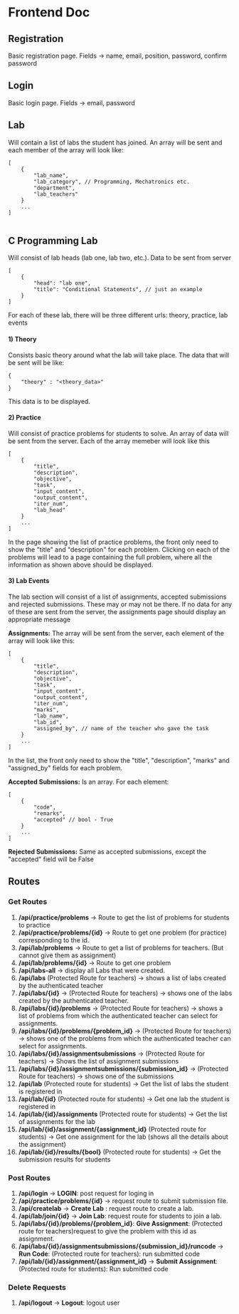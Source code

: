 # Frontend Doc

## Registration
Basic registration page. Fields -> name, email, position, password, confirm password

## Login
Basic login page. Fields -> email, password

## Lab
Will contain a list of labs the student has joined. An array will be sent and each member of the array will look like: 
```
[
	{
		"lab_name",
		"lab_category", // Programming, Mechatronics etc.
		"department",
		"lab_teachers"
	}
	...
]


```

## C Programming Lab
Will consist of lab heads (lab one, lab two, etc.). Data to be sent from server

```
[
	{
		"head": "lab one",
		"title": "Conditional Statements", // just an example
	}
]

```
For each of these lab, there will be three different urls: theory, practice, lab events

#### 1) Theory
Consists basic theory around what the lab will take place. The data that will be sent will be like:

```
{
	"theory" : "<theory_data>"
}
```
This data is to be displayed.

#### 2) Practice
Will consist of practice problems for students to solve. An array of data will be sent from the server. Each of the array memeber will look like this

```
[
	{
		"title",
		"description",
		"objective",
		"task",
		"input_content",
		"output_content",
		"iter_num",
		"lab_head"
	}
	...
]

```
In the page showing the list of practice problems, the front only need to show the "title" and "description" for each problem. Clicking on each of the problems will lead to a page containing the full problem, where all the information as shown above should be displayed.

#### 3) Lab Events
The lab section will consist of a list of assignments, accepted submissions and rejected submissions. These may or may not be there. If no data for any of these are sent from the server, the assignments page should display an appropriate message

**Assignments:**
The array will be sent from the server, each element of the array will look like this:

```
[
	{
		"title",
		"description",
		"objective",
		"task",
		"input_content",
		"output_content",
		"iter_num",
		"marks",
		"lab_name",
		"lab_id",
		"assigned_by", // name of the teacher who gave the task
	}
	...
]

```
In the list, the front only need to show the "title", "description", "marks" and "assigned_by" fields for each problem.

**Accepted Submissions:**
Is an array. For each element:

```
[
	{
		"code",
		"remarks",
		"accepted" // bool - True
	}
	...
]

```

**Rejected Submissions:**
Same as accepted submissions, except the "accepted" field will be False

## Routes

### Get Routes
1. **/api/practice/problems** -> Route to get the list of problems for students to practice
2. **/api/practice/problems/{id}** -> Route to get one problem (for practice) corresponding to the id.
3. **/api/lab/problems** -> Route to get a list of problems for teachers. (But cannot give them as assignment)
4. **/api/lab/problems/{id}** -> Route to get one problem
5. **/api/labs-all** -> display all Labs that were created.
6. **/api/labs** (Protected Route for teachers) -> shows a list of labs created by the authenticated teacher
7. **/api/labs/{id}** -> (Protected Route for teachers) -> shows one of the labs created by the authenticated teacher.
8. **/api/labs/{id}/problems** -> (Protected Route for teachers) -> shows a list of problems from which the authenticated teacher can select for assignments.
9. **/api/labs/{id}/problems/{problem_id}** -> (Protected Route for teachers) -> shows one of the problems from which the authenticated teacher can select for assignments.
10. **/api/labs/{id}/assignmentsubmissions** -> (Protected Route for teachers) -> Shows the list of assignment submissions
11. **/api/labs/{id}/assignmentsubmissions/{submission_id}** -> (Protected Route for teachers) -> shows one of the submissions
12. **/api/lab** (Protected route for students) -> Get the list of labs the student is registered in
13. **/api/lab/{id}** (Protected route for students) -> Get one lab the student is registered in
14. **/api/lab/{id}/assignments** (Protected route for students) -> Get the list of assignments for the lab
15. **/api/lab/{id}/assignment/{assignment_id}** (Protected route for students) -> Get one assignment for the lab (shows all the details about the assignment)
16. **/api/lab/{id}/results/{bool}** (Protected route for students) -> Get the submission results for students


### Post Routes
1. **/api/login** -> **LOGIN**: post request for loging in
2. **/api/practice/problems/{id}** -> request route to submit submission file.
3. **/api/createlab** -> **Create Lab** : request route to create a lab.
4. **/api/lab/join/{id}** -> **Join Lab**: request route for students to join a lab.
5. **/api/labs/{id}/problems/{problem_id}**: **Give Assignment**: (Protected route for teachers)request to give the problem with this id as assignment.
7. **/api/labs/{id}/assignmentsubmissions/{submission_id}/runcode** -> **Run Code**: (Protected route for teachers): run submitted code
8. **/api/lab/{id}/assignment/{assignment_id}** -> **Submit Assignment**: (Protected route for students): Run submitted code

### Delete Requests
1. **/api/logout** -> **Logout**: logout user

